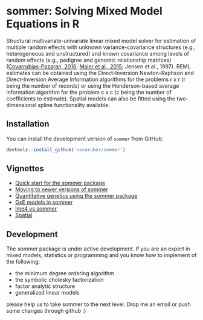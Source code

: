 # sommer: Solving Mixed Model Equations in R

Structural multivariate-univariate linear mixed model solver for estimation of multiple random effects with unknown variance-covariance structures (e.g., heterogeneous and unstructured) and known covariance among levels of random effects (e.g., pedigree and genomic relationship matrices) ([Covarrubias-Pazaran, 2016](https://doi.org/10.1371/journal.pone.0156744); [Maier et al., 2015](https://doi.org/10.1016/j.ajhg.2014.12.006); Jensen et al., 1997). REML estimates can be obtained using the Direct-Inversion Newton-Raphson and Direct-Inversion Average Information algorithms for the problems r x r (r being the number of records) or using the Henderson-based average information algorithm for the problem c x c (c being the number of coefficients to estimate). Spatial models can also be fitted using the two-dimensional spline functionality available.

## Installation

You can install the development version of `sommer` from GitHub:

``` r
devtools::install_github('covaruber/sommer')
```

## Vignettes

 - [Quick start for the sommer package](articles/v1.sommer.quick.start.html)
 - [Moving to newer versions of sommer](articles/v2.sommer.changes.and.faqs.html)
 - [Quantitative genetics using the sommer package](articles/v3.sommer.qg.html)
 - [GxE models in sommer](articles/v4.sommer.gxe.html)
 - [lme4 vs sommer](articles/v5.sommer.vs.lme4.html)
 - [Spatial](articles/v6.sommer.spatial.html)
 
## Development

The sommer package is under active development. If you are an expert in mixed models, statistics or programming and you know how to implement of the following:

+ the minimum degree ordering algorithm 
+ the symbolic cholesky factorization
+ factor analytic structure
+ generalized linear models

please help us to take sommer to the next level. Drop me an email or push some changes through github :)  
